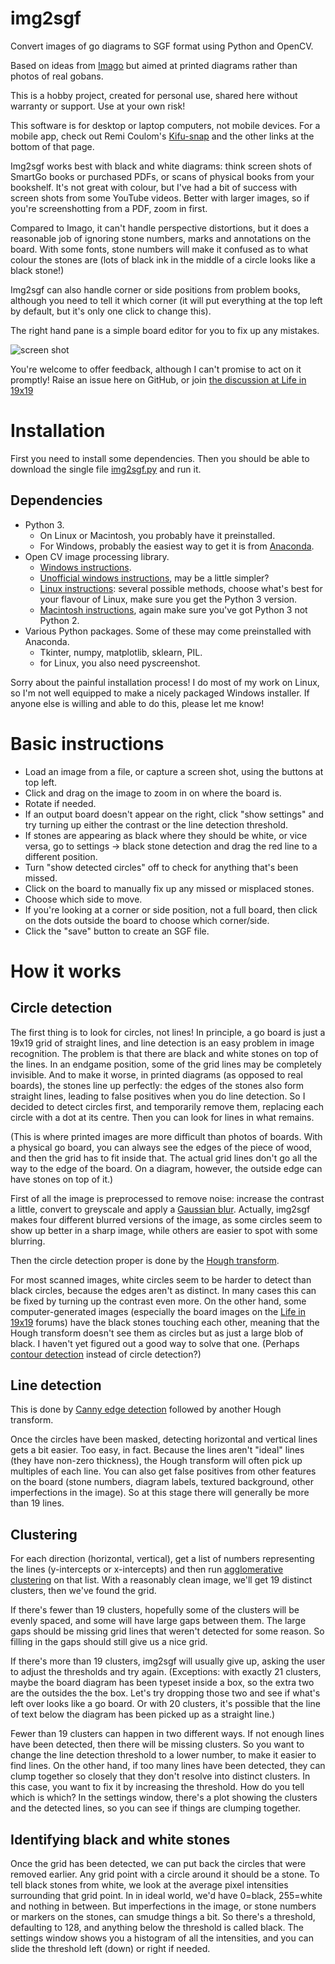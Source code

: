 # img2sgf
Convert images of go diagrams to SGF format using Python and OpenCV.

Based on ideas from [Imago](http://tomasm.cz/imago) but aimed at printed diagrams rather than photos of real gobans.

This is a hobby project, created for personal use, shared here without warranty or support.  Use at your own risk!

This software is for desktop or laptop computers, not mobile devices.  For a mobile app, check out Remi Coulom's [Kifu-snap](https://www.remi-coulom.fr/kifu-snap/) and the other links at the bottom of that page.

Img2sgf works best with black and white diagrams: think screen shots of SmartGo books or purchased PDFs, or scans of physical books from your bookshelf.  It's not great with colour, but I've had a bit of success with screen shots from some YouTube videos.  Better with larger images, so if you're screenshotting from a PDF, zoom in first.

Compared to Imago, it can't handle perspective distortions, but it does a reasonable job of ignoring stone numbers, marks and annotations on the board.  With some fonts, stone numbers will make it confused as to what colour the stones are (lots of black ink in the middle of a circle looks like a black stone!)

Img2sgf can also handle corner or side positions from problem books, although you need to tell it which corner (it will put everything at the top left by default, but it's only one click to change this).

The right hand pane is a simple board editor for you to fix up any mistakes.

![screen shot](https://github.com/hanysz/img2sgf/raw/master/screenshot.jpg )

You're welcome to offer feedback, although I can't promise to act on it promptly!  Raise an issue here on GitHub, or join [the discussion at Life in 19x19](https://lifein19x19.com/viewtopic.php?f=18&t=17355)

# Installation

First you need to install some dependencies.  Then you should be able to download the single file [img2sgf.py](https://github.com/hanysz/img2sgf/raw/master/img2sgf.py) and run it.

## Dependencies

* Python 3.
  * On Linux or Macintosh, you probably have it preinstalled.
  * For Windows, probably the easiest way to get it is from [Anaconda](https://docs.anaconda.com/anaconda/install/windows/).
* Open CV image processing library.
  * [Windows instructions](https://docs.opencv.org/master/d3/d52/tutorial_windows_install.html).
  * [Unofficial windows instructions](https://solarianprogrammer.com/2016/09/17/install-opencv-3-with-python-3-on-windows/), may be a little simpler?
  * [Linux instructions](https://askubuntu.com/questions/783956/how-to-install-opencv-3-1-for-python-3-5-on-ubuntu-16-04-lts): several possible methods, choose what's best for your flavour of Linux, make sure you get the Python 3 version.
  * [Macintosh instructions](https://docs.opencv.org/master/d0/db2/tutorial_macos_install.html), again make sure you've got Python 3 not Python 2.
* Various Python packages.  Some of these may come preinstalled with Anaconda.
  * Tkinter, numpy, matplotlib, sklearn, PIL.
  * for Linux, you also need pyscreenshot.

Sorry about the painful installation process!  I do most of my work on Linux, so I'm not well equipped to make a nicely packaged Windows installer.  If anyone else is willing and able to do this, please let me know!

# Basic instructions

* Load an image from a file, or capture a screen shot, using the buttons at top left.
* Click and drag on the image to zoom in on where the board is.
* Rotate if needed.
* If an output board doesn't appear on the right, click "show settings" and try turning up either the contrast or the line detection threshold.
* If stones are appearing as black where they should be white, or vice versa, go to settings -> black stone detection and drag the red line to a different position.
* Turn "show detected circles" off to check for anything that's been missed.
* Click on the board to manually fix up any missed or misplaced stones.
* Choose which side to move.
* If you're looking at a corner or side position, not a full board, then click on the dots outside the board to choose which corner/side.
* Click the "save" button to create an SGF file.

# How it works

## Circle detection

The first thing is to look for circles, not lines!  In principle, a go board is just a 19x19 grid of straight lines, and line detection is an easy problem in image recognition.  The problem is that there are black and white stones on top of the lines.  In an endgame position, some of the grid lines may be completely invisible.  And to make it worse, in printed diagrams (as opposed to real boards), the stones line up perfectly: the edges of the stones also form straight lines, leading to false positives when you do line detection.  So I decided to detect circles first, and temporarily remove them, replacing each circle with a dot at its centre.  Then you can look for lines in what remains.

(This is where printed images are more difficult than photos of boards.  With a physical go board, you can always see the edges of the piece of wood, and then the grid has to fit inside that.  The actual grid lines don't go all the way to the edge of the board.  On a diagram, however, the outside edge can have stones on top of it.)

First of all the image is preprocessed to remove noise: increase the contrast a little, convert to greyscale and apply a [Gaussian blur](https://en.wikipedia.org/wiki/Gaussian_blur).  Actually, img2sgf makes four different blurred versions of the image, as some circles seem to show up better in a sharp image, while others are easier to spot with some blurring.

Then the circle detection proper is done by the [Hough transform](https://en.wikipedia.org/wiki/Hough_transform).

For most scanned images, white circles seem to be harder to detect than black circles, because the edges aren't as distinct.  In many cases this can be fixed by turning up the contrast even more.  On the other hand, some computer-generated images (especially the board images on the [Life in 19x19](https://lifein19x19.com/index.php) forums) have the black stones touching each other, meaning that the Hough transform doesn't see them as circles but as just a large blob of black.  I haven't yet figured out a good way to solve that one.  (Perhaps [contour detection](https://docs.opencv.org/3.4/d4/d73/tutorial_py_contours_begin.html) instead of circle detection?)

## Line detection

This is done by [Canny edge detection](https://en.wikipedia.org/wiki/Canny_edge_detector) followed by another Hough transform.

Once the circles have been masked, detecting horizontal and vertical lines gets a bit easier.  Too easy, in fact.  Because the lines aren't "ideal" lines (they have non-zero thickness), the Hough transform will often pick up multiples of each line.  You can also get false positives from other features on the board (stone numbers, diagram labels, textured background, other imperfections in the image).  So at this stage there will generally be more than 19 lines.

## Clustering

For each direction (horizontal, vertical), get a list of numbers representing the lines (y-intercepts or x-intercepts) and then run [agglomerative clustering](https://en.wikipedia.org/wiki/Hierarchical_clustering) on that list.  With a reasonably clean image, we'll get 19 distinct clusters, then we've found the grid.

If there's fewer than 19 clusters, hopefully some of the clusters will be evenly spaced, and some will have large gaps between them.  The large gaps should be missing grid lines that weren't detected for some reason.  So filling in the gaps should still give us a nice grid.

If there's more than 19 clusters, img2sgf will usually give up, asking the user to adjust the thresholds and try again.  (Exceptions: with exactly 21 clusters, maybe the board diagram has been typeset inside a box, so the extra two are the outsides the the box.  Let's try dropping those two and see if what's left over looks like a go board.  Or with 20 clusters, it's possible that the line of text below the diagram has been picked up as a straight line.)

Fewer than 19 clusters can happen in two different ways.  If not enough lines have been detected, then there will be missing clusters.  So you want to change the line detection threshold to a lower number, to make it easier to find lines.  On the other hand, if too many lines have been detected, they can clump together so closely that they don't resolve into distinct clusters.  In this case, you want to fix it by increasing the threshold.  How do you tell which is which?  In the settings window, there's a plot showing the clusters and the detected lines, so you can see if things are clumping together.

## Identifying black and white stones

Once the grid has been detected, we can put back the circles that were removed earlier.  Any grid point with a circle around it should be a stone.  To tell black stones from white, we look at the average pixel intensities surrounding that grid point.  In in ideal world, we'd have 0=black, 255=white and nothing in between.  But imperfections in the image, or stone numbers or markers on the stones, can smudge things a bit.  So there's a threshold, defaulting to 128, and anything below the threshold is called black.  The settings window shows you a histogram of all the intensities, and you can slide the threshold left (down) or right if needed.
